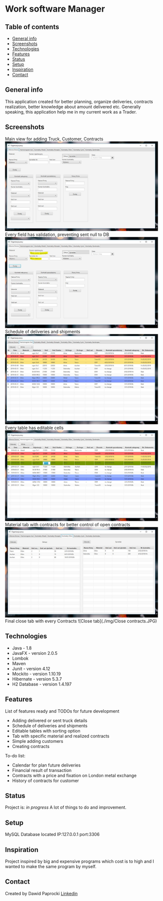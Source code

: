 # Work software Manager


## Table of contents
* [General info](#general-info)
* [Screenshots](#screenshots)
* [Technologies](#technologies)
* [Features](#features)
* [Status](#status)
* [Setup](#setup)
* [Inspiration](#inspiration)
* [Contact](#contact)

## General info
This application created for better planning, organize deliveries, contracts realization, better knowledge about amount delivered etc. Generally speaking, this application help me in my current work as a Trader.

## Screenshots
Main view for adding Truck, Customer, Contracts
![Main view](./img/Main.JPG)
Every field has validation, preventing sent null to DB
![validation](./img/Validation.JPG)
Schedule of deliveries and shipments
![Schedule](./img/Schedule.JPG)
Every table has editable cells
![Editable cells](./img/Editable.jpg)
Material tab with contracts for better control of open contracts
![Material tab](./img/Contract.JPG)
Final close tab with every Contracts
![Close tab](./img/Close contracts.JPG)

## Technologies
* Java - 1.8
* JavaFX - version 2.0.5
* Lombok
* Maven
* Junit - version 4.12
* Mockito - version 1.10.19
* Hibernate - version 5.3.7
* H2 Database - version 1.4.197

## Features
List of features ready and TODOs for future development

* Adding delivered or sent truck details
* Schedule of deliveries and shipments
* Editable tables with sorting option
* Tab with specific material and realized contracts
* Simple adding customers
* Creating contracts

To-do list:

* Calendar for plan future deliveries
* Financial result of transaction
* Contracts with a price and fixation on London metal exchange
* History of contracts for customer

## Status
Project is: _in progress_
A lot of things to do and improvement.
## Setup
MySQL Database located IP:127.0.0.1 port:3306
## Inspiration
Project inspired by big and expensive programs which cost is to high and I wanted to make the same program by myself.
## Contact
Created by Dawid Paprocki [Linkedin](https://www.linkedin.com/in/dawid-paprocki/)
